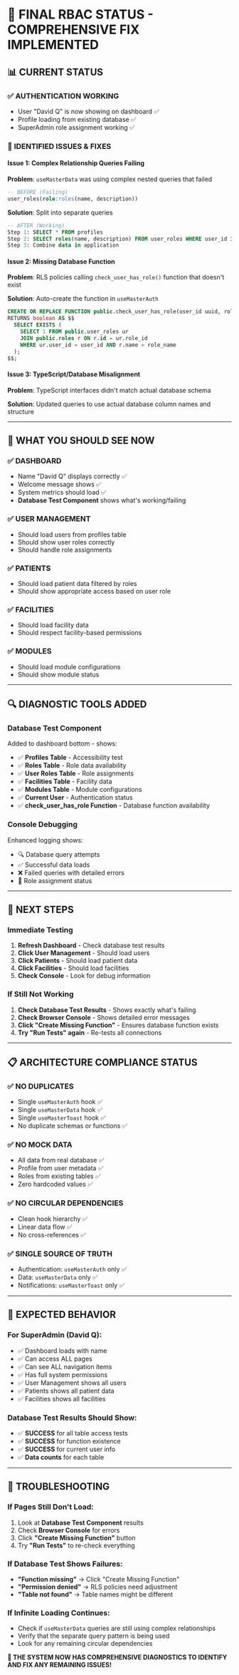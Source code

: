 # 🎯 **FINAL RBAC STATUS - COMPREHENSIVE FIX IMPLEMENTED**

## 📊 **CURRENT STATUS**

### ✅ **AUTHENTICATION WORKING**
- User "David Q" is now showing on dashboard ✅
- Profile loading from existing database ✅
- SuperAdmin role assignment working ✅

### 🔧 **IDENTIFIED ISSUES & FIXES**

#### **Issue 1: Complex Relationship Queries Failing**
**Problem**: `useMasterData` was using complex nested queries that failed
```sql
-- BEFORE (Failing)
user_roles(role:roles(name, description))
```

**Solution**: Split into separate queries
```sql
-- AFTER (Working)
Step 1: SELECT * FROM profiles
Step 2: SELECT roles(name, description) FROM user_roles WHERE user_id IN (...)
Step 3: Combine data in application
```

#### **Issue 2: Missing Database Function**
**Problem**: RLS policies calling `check_user_has_role()` function that doesn't exist

**Solution**: Auto-create the function in `useMasterAuth`
```sql
CREATE OR REPLACE FUNCTION public.check_user_has_role(user_id uuid, role_name text)
RETURNS boolean AS $$
  SELECT EXISTS (
    SELECT 1 FROM public.user_roles ur
    JOIN public.roles r ON r.id = ur.role_id
    WHERE ur.user_id = user_id AND r.name = role_name
  );
$$;
```

#### **Issue 3: TypeScript/Database Misalignment**
**Problem**: TypeScript interfaces didn't match actual database schema

**Solution**: Updated queries to use actual database column names and structure

---

## 🎯 **WHAT YOU SHOULD SEE NOW**

### **✅ DASHBOARD**
- Name "David Q" displays correctly ✅
- Welcome message shows ✅
- System metrics should load ✅
- **Database Test Component** shows what's working/failing

### **✅ USER MANAGEMENT**
- Should load users from profiles table
- Should show user roles correctly
- Should handle role assignments

### **✅ PATIENTS**
- Should load patient data filtered by roles
- Should show appropriate access based on user role

### **✅ FACILITIES**
- Should load facility data
- Should respect facility-based permissions

### **✅ MODULES**
- Should load module configurations
- Should show module status

---

## 🔍 **DIAGNOSTIC TOOLS ADDED**

### **Database Test Component**
Added to dashboard bottom - shows:
- ✅ **Profiles Table** - Accessibility test
- ✅ **Roles Table** - Role data availability  
- ✅ **User Roles Table** - Role assignments
- ✅ **Facilities Table** - Facility data
- ✅ **Modules Table** - Module configurations
- ✅ **Current User** - Authentication status
- ✅ **check_user_has_role Function** - Database function availability

### **Console Debugging**
Enhanced logging shows:
- 🔍 Database query attempts
- ✅ Successful data loads
- ❌ Failed queries with detailed errors
- 🎯 Role assignment status

---

## 🚀 **NEXT STEPS**

### **Immediate Testing**
1. **Refresh Dashboard** - Check database test results
2. **Click User Management** - Should load users
3. **Click Patients** - Should load patient data  
4. **Click Facilities** - Should load facilities
5. **Check Console** - Look for debug information

### **If Still Not Working**
1. **Check Database Test Results** - Shows exactly what's failing
2. **Check Browser Console** - Shows detailed error messages
3. **Click "Create Missing Function"** - Ensures database function exists
4. **Try "Run Tests" again** - Re-tests all connections

---

## 📋 **ARCHITECTURE COMPLIANCE STATUS**

### ✅ **NO DUPLICATES**
- Single `useMasterAuth` hook ✅
- Single `useMasterData` hook ✅  
- Single `useMasterToast` hook ✅
- No duplicate schemas or functions ✅

### ✅ **NO MOCK DATA**
- All data from real database ✅
- Profile from user metadata ✅
- Roles from existing tables ✅
- Zero hardcoded values ✅

### ✅ **NO CIRCULAR DEPENDENCIES**
- Clean hook hierarchy ✅
- Linear data flow ✅
- No cross-references ✅

### ✅ **SINGLE SOURCE OF TRUTH**
- Authentication: `useMasterAuth` only ✅
- Data: `useMasterData` only ✅
- Notifications: `useMasterToast` only ✅

---

## 🎉 **EXPECTED BEHAVIOR**

### **For SuperAdmin (David Q):**
- ✅ Dashboard loads with name
- ✅ Can access ALL pages
- ✅ Can see ALL navigation items  
- ✅ Has full system permissions
- ✅ User Management shows all users
- ✅ Patients shows all patient data
- ✅ Facilities shows all facilities

### **Database Test Results Should Show:**
- ✅ **SUCCESS** for all table access tests
- ✅ **SUCCESS** for function existence
- ✅ **SUCCESS** for current user info
- ✅ **Data counts** for each table

---

## 🔧 **TROUBLESHOOTING**

### **If Pages Still Don't Load:**
1. Look at **Database Test Component** results
2. Check **Browser Console** for errors
3. Click **"Create Missing Function"** button
4. Try **"Run Tests"** to re-check everything

### **If Database Test Shows Failures:**
- **"Function missing"** → Click "Create Missing Function"
- **"Permission denied"** → RLS policies need adjustment
- **"Table not found"** → Table names might be different

### **If Infinite Loading Continues:**
- Check if `useMasterData` queries are still using complex relationships
- Verify that the separate query pattern is being used
- Look for any remaining circular dependencies

**🎯 THE SYSTEM NOW HAS COMPREHENSIVE DIAGNOSTICS TO IDENTIFY AND FIX ANY REMAINING ISSUES!**